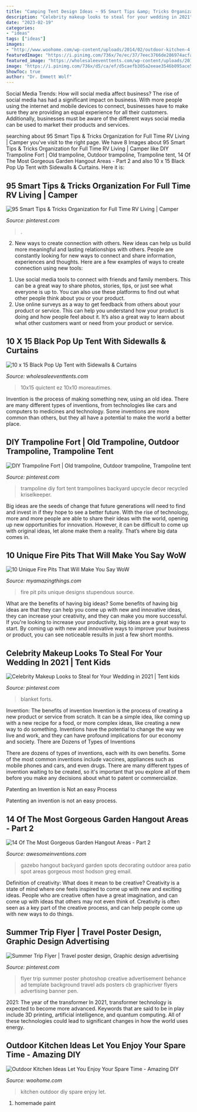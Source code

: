 ```yaml
---
title: "Camping Tent Design Ideas ~ 95 Smart Tips &amp; Tricks Organization For Full Time Rv Living"
description: "Celebrity makeup looks to steal for your wedding in 2021"
date: "2023-02-19"
categories:
- "ideas"
tags: ["ideas"]
images:
- "http://www.woohome.com/wp-content/uploads/2014/02/outdoor-kitchen-4.jpg"
featuredImage: "https://i.pinimg.com/736x/7e/ec/37/7eec3766de286974acfa5406cafc3904.jpg"
featured_image: "https://wholesaleeventtents.com/wp-content/uploads/2018/02/10-x-15-Black-Pop-Up-Tent-with-Curtains-1024x1024.jpg"
image: "https://i.pinimg.com/736x/d5/ca/ef/d5caefb305a2eeae3546b095ace5f81c.jpg"
ShowToc: true
author: "Dr. Emmett Wolf"
---
```



Social Media Trends: How will social media affect business?
The rise of social media has had a significant impact on business. With more people using the internet and mobile devices to connect, businesses have to make sure they are providing an equal experience for all their customers. Additionally, businesses must be aware of the different ways social media can be used to market their products and services.

	

		
searching about 95 Smart Tips &amp; Tricks Organization for Full Time RV Living | Camper you've visit to the right page. We have 8 Images about 95 Smart Tips &amp; Tricks Organization for Full Time RV Living | Camper like DIY Trampoline Fort | Old trampoline, Outdoor trampoline, Trampoline tent, 14 Of The Most Gorgeous Garden Hangout Areas - Part 2 and also 10 x 15 Black Pop Up Tent with Sidewalls &amp; Curtains. Here it is:
		
    
## 95 Smart Tips &amp; Tricks Organization For Full Time RV Living | Camper

<img loading=lazy src="https://i.pinimg.com/736x/49/7a/0c/497a0cd5376f986fbee137c2309e5486.jpg" onerror="this.onerror=null;this.src='https://tse3.mm.bing.net/th?id=OIP.Q-3ykwColVsIl8-M_fxv3AHaLH&amp;pid=15.1';" alt="95 Smart Tips &amp; Tricks Organization for Full Time RV Living | Camper">

_Source: pinterest.com_

>. 

	

2. New ways to create connection with others.
New ideas can help us build more meaningful and lasting relationships with others. People are constantly looking for new ways to connect and share information, experiences and thoughts. Here are a few examples of ways to create connection using new tools: 
1) Use social media tools to connect with friends and family members. This can be a great way to share photos, stories, tips, or just see what everyone is up to. You can also use these platforms to find out what other people think about you or your product. 
2) Use online surveys as a way to get feedback from others about your product or service. This can help you understand how your product is doing and how people feel about it. It’s also a great way to learn about what other customers want or need from your product or service.

    
## 10 X 15 Black Pop Up Tent With Sidewalls &amp; Curtains

<img loading=lazy src="https://wholesaleeventtents.com/wp-content/uploads/2018/02/10-x-15-Black-Pop-Up-Tent-with-Curtains-1024x1024.jpg" onerror="this.onerror=null;this.src='https://tse3.mm.bing.net/th?id=OIP.Si66n4PlAv5LcpAcNPoWCwHaHa&amp;pid=15.1';" alt="10 x 15 Black Pop Up Tent with Sidewalls &amp; Curtains">

_Source: wholesaleeventtents.com_

>10x15 quictent ez 10x10 moreautimes. 

	

Invention is the process of making something new, using an old idea. There are many different types of inventions, from technologies like cars and computers to medicines and technology. Some inventions are more common than others, but they all have a potential to make the world a better place.

    
## DIY Trampoline Fort | Old Trampoline, Outdoor Trampoline, Trampoline Tent

<img loading=lazy src="https://i.pinimg.com/736x/d5/ca/ef/d5caefb305a2eeae3546b095ace5f81c.jpg" onerror="this.onerror=null;this.src='https://tse3.mm.bing.net/th?id=OIP.9NweMYdbBoaEAfLHBW8KIQHaE8&amp;pid=15.1';" alt="DIY Trampoline Fort | Old trampoline, Outdoor trampoline, Trampoline tent">

_Source: pinterest.com_

>trampoline diy fort tent trampolines backyard upcycle decor recycled kriselkeeper. 

	

Big ideas are the seeds of change that future generations will need to find and invest in if they hope to see a better future. With the rise of technology, more and more people are able to share their ideas with the world, opening up new opportunities for innovation. However, it can be difficult to come up with original ideas, let alone make them a reality. That’s where big data comes in.

    
## 10 Unique Fire Pits That Will Make You Say WoW

<img loading=lazy src="http://myamazingthings.com/wp-content/uploads/2017/01/firepit1.jpg" onerror="this.onerror=null;this.src='https://tse2.mm.bing.net/th?id=OIP.P5eDqHMW9mWsZ0Sxj-xvsgHaJ6&amp;pid=15.1';" alt="10 Unique Fire Pits That Will Make You Say WoW">

_Source: myamazingthings.com_

>fire pit pits unique designs stupendous source. 

	

What are the benefits of having big ideas?
Some benefits of having big ideas are that they can help you come up with new and innovative ideas, they can increase your creativity, and they can make you more successful. If you're looking to increase your productivity, big ideas are a great way to start. By coming up with new and innovative ways to improve your business or product, you can see noticeable results in just a few short months.

    
## Celebrity Makeup Looks To Steal For Your Wedding In 2021 | Tent Kids

<img loading=lazy src="https://i.pinimg.com/736x/7e/ec/37/7eec3766de286974acfa5406cafc3904.jpg" onerror="this.onerror=null;this.src='https://tse4.mm.bing.net/th?id=OIP.iOy2EMrlQvQhBgY0KaNN9QHaJ3&amp;pid=15.1';" alt="Celebrity Makeup Looks to Steal for Your Wedding in 2021 | Tent kids">

_Source: pinterest.com_

>blanket forts. 

	

Invention: The benefits of invention
Invention is the process of creating a new product or service from scratch. It can be a simple idea, like coming up with a new recipe for a food, or more complex ideas, like creating a new way to do something. Inventions have the potential to change the way we live and work, and they can have profound implications for our economy and society.
There are Dozens of Types of Inventions

There are dozens of types of inventions, each with its own benefits. Some of the most common inventions include vaccines, appliances such as mobile phones and cars, and even drugs. There are many different types of invention waiting to be created, so it's important that you explore all of them before you make any decisions about what to patent or commercialize.

Patenting an Invention is Not an easy Process

Patenting an invention is not an easy process.

    
## 14 Of The Most Gorgeous Garden Hangout Areas - Part 2

<img loading=lazy src="http://www.awesomeinventions.com/wp-content/uploads/2015/03/garden-hangout-gazebo.jpg" onerror="this.onerror=null;this.src='https://tse2.mm.bing.net/th?id=OIP.RpYmE3CiZ87lp3HnquSyBQHaJ4&amp;pid=15.1';" alt="14 Of The Most Gorgeous Garden Hangout Areas - Part 2">

_Source: awesomeinventions.com_

>gazebo hangout backyard garden spots decorating outdoor area patio spot areas gorgeous most hodson greg email. 

	

Definition of creativity: What does it mean to be creative?
Creativity is a state of mind where one feels inspired to come up with new and exciting ideas. People who are creative often have a great imagination, and can come up with ideas that others may not even think of. Creativity is often seen as a key part of the creative process, and can help people come up with new ways to do things.

    
## Summer Trip Flyer | Travel Poster Design, Graphic Design Advertising

<img loading=lazy src="https://i.pinimg.com/736x/38/e5/35/38e535e4960356a2b937ed81f8bd74a9.jpg" onerror="this.onerror=null;this.src='https://tse4.mm.bing.net/th?id=OIP.MduVTjSKmQA6tknk3nco2AHaKe&amp;pid=15.1';" alt="Summer Trip Flyer | Travel poster design, Graphic design advertising">

_Source: pinterest.com_

>flyer trip summer poster photoshop creative advertisement behance ad template background travel ads posters cb graphicriver flyers advertising banner pen. 

	

2021: The year of the transformer
In 2021, transformer technology is expected to become more advanced. Keywords that are said to be in play include 3D printing, artificial intelligence, and quantum computing. All of these technologies could lead to significant changes in how the world uses energy.

    
## Outdoor Kitchen Ideas Let You Enjoy Your Spare Time - Amazing DIY

<img loading=lazy src="http://www.woohome.com/wp-content/uploads/2014/02/outdoor-kitchen-4.jpg" onerror="this.onerror=null;this.src='https://tse2.mm.bing.net/th?id=OIP.jcxSXCNgDdbCiHqAuxVTmAHaKe&amp;pid=15.1';" alt="Outdoor Kitchen Ideas Let You Enjoy Your Spare Time - Amazing DIY">

_Source: woohome.com_

>kitchen outdoor diy spare enjoy let. 

	

1. homemade paint

